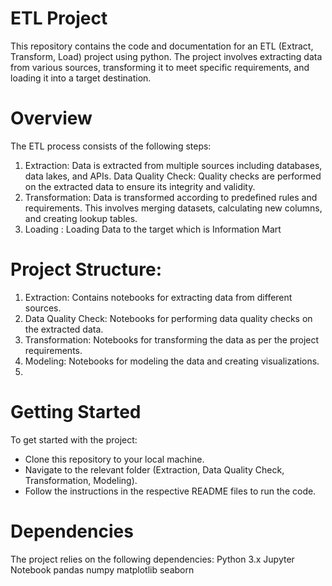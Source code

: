 # ETL Project
This repository contains the code and documentation for an ETL (Extract, Transform, Load) project using python. The project involves extracting data from various sources, transforming it to meet specific requirements, and loading it into a target destination.

# Overview
The ETL process consists of the following steps:

1) Extraction: Data is extracted from multiple sources including databases, data lakes, and APIs.
Data Quality Check: Quality checks are performed on the extracted data to ensure its integrity and validity.
2) Transformation: Data is transformed according to predefined rules and requirements. This involves merging datasets, calculating new columns, and creating lookup tables.
3) Loading : Loading Data to the target which is Information Mart
# Project Structure:
1) Extraction: Contains notebooks for extracting data from different sources.
2) Data Quality Check: Notebooks for performing data quality checks on the extracted data.
3) Transformation: Notebooks for transforming the data as per the project requirements.
4) Modeling: Notebooks for modeling the data and creating visualizations.
5) 
# Getting Started
To get started with the project:
- Clone this repository to your local machine.
- Navigate to the relevant folder (Extraction, Data Quality Check, Transformation, Modeling).
- Follow the instructions in the respective README files to run the code.
# Dependencies
The project relies on the following dependencies:
Python 3.x
Jupyter Notebook
pandas
numpy
matplotlib
seaborn

